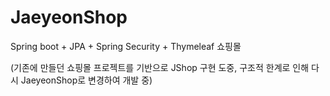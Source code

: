 # JaeyeonShop

Spring boot + JPA + Spring Security + Thymeleaf 쇼핑몰

(기존에 만들던 쇼핑몰 프로젝트를 기반으로 JShop 구현 도중, 구조적 한계로 인해 다시 JaeyeonShop로 변경하여 개발 중)
